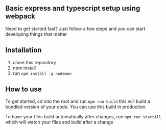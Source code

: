 ## Basic express and typescript setup using webpack
Need to get started fast? Just follow a few steps and you can start developing things that matter

## Installation

1. clone this repository
2. npm install
3. run ```npm install -g nodemon```

## How to use

To get started, cd into the root and run
```npm run build```
this will build a bundled version of your code. You can use this build in production.

To have your files build automatically after changes, run ```npm run startAll``` which will watch your files and build after a change
